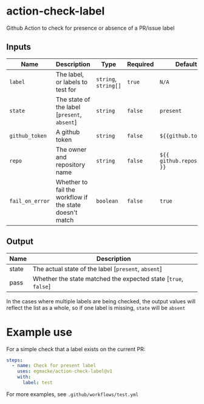 # action-check-label

Github Action to check for presence or absence of a PR/issue label

## Inputs

| Name            | Description                                             | Type                  | Required | Default                    |
| --------------- | ------------------------------------------------------- | --------------------- | -------- | -------------------------- |
| `label`         | The label, or labels to test for                        | `string`, `string[]`  | `true`   | `N/A`                      |
| `state`         | The state of the label [`present`, `absent`]            | `string`              | `false`  | `present`                  |
| `github_token`  | A github token                                          | `string`              | `false`  | `${{github.token}}`        |
| `repo`          | The owner and repository name                           | `string`              | `false`  | `${{ github.repository }}` |
| `fail_on_error` | Whether to fail the workflow if the state doesn't match | `boolean`             | `false`  | `true`                     |

## Output

| Name  | Description                                                    |
| ----- | -------------------------------------------------------------- |
| state | The actual state of the label [`present`, `absent`]            |
| pass  | Whether the state matched the expected state [`true`, `false`] |

In the cases where multiple labels are being checked, the output values will reflect the list as a whole, so if one label is missing, `state` will be `absent`
# Example use

For a simple check that a label exists on the current PR:

```yml
steps:
  - name: Check for present label
    uses: egmacke/action-check-label@v1
    with:
      label: test
```

For more examples, see `.github/workflows/test.yml`
